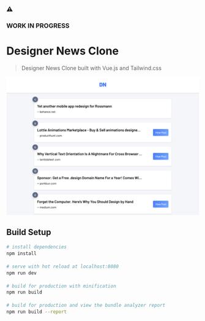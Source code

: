 ### :warning:
### WORK IN PROGRESS

# Designer News Clone
> Designer News Clone built with Vue.js and Tailwind.css

![Readme Image](./static/readme-image.png)

## Build Setup

``` bash
# install dependencies
npm install

# serve with hot reload at localhost:8080
npm run dev

# build for production with minification
npm run build

# build for production and view the bundle analyzer report
npm run build --report
```
